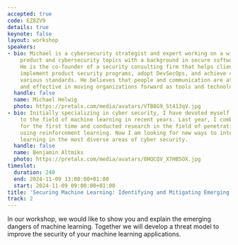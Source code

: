 ```yaml
---
accepted: true
code: EZ8ZV9
details: true
keynote: false
layout: workshop
speakers:
- bio: Michael is a cybersecurity strategist and expert working on a wide range of
    product and cybersecurity topics with a background in secure software development.
    He is the co-founder of a security consulting firm that helps clients across industries
    implement product security programs, adopt DevSecOps, and achieve compliance with
    various standards. He believes that people and communication are at least as important
    and effective in moving organizations forward as tools and technology.
  handle: false
  name: Michael Helwig
  photo: https://pretalx.com/media/avatars/VTB8G9_St413qV.jpg
- bio: Initially specializing in cyber security, I have devoted myself more and more
    to the field of machine learning in recent years. Last year, I combined the two
    for the first time and conducted research in the field of penetration testing
    using reinforcement learning. Now I am looking for new ways to integrate machine
    learning in the most diverse areas of cyber security.
  handle: false
  name: Benjamin Altmiks
  photo: https://pretalx.com/media/avatars/8HQCQV_X7HB5OX.jpg
timeslot:
  duration: 240
  end: 2024-11-09 13:00:00+01:00
  start: 2024-11-09 09:00:00+01:00
title: 'Securing Machine Learning: Identifying and Mitigating Emerging Threats'
track: 2
---
```


In our workshop, we would like to show you and explain the emerging dangers of machine learning.
Together we will develop a threat model to improve the security of your machine learning applications.